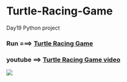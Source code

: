 # Turtle-Racing-Game
Day19 Python project

### Run ===>  [Turtle Racing Game](https://replit.com/@Rahullkumr/Day19-TurtleRacing)
### youtube ==> [Turtle Racing Game video](https://www.youtube.com/shorts/oiKeNeWFmzY)
![](turtleRacing.gif)
